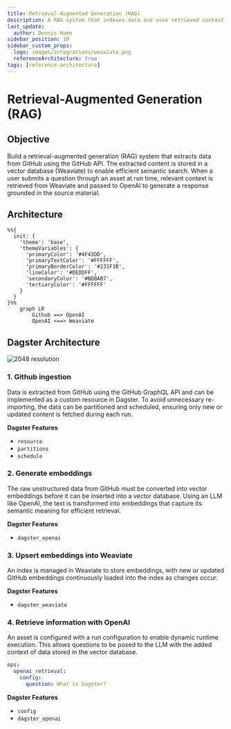 ```yaml
---
title: Retrieval-Augmented Generation (RAG)
description: A RAG system that indexes data and uses retrieved context to generate responses.
last_update:
  author: Dennis Hume
sidebar_position: 10
sidebar_custom_props:
  logo: images/integrations/weaviate.png
  referenceArchitecture: true
tags: [reference-architecture]
---
```


# Retrieval-Augmented Generation (RAG)

## Objective

Build a retrieval-augmented generation (RAG) system that extracts data from GitHub using the GitHub API. The extracted content is stored in a vector database (Weaviate) to enable efficient semantic search. When a user submits a question through an asset at run time, relevant context is retrieved from Weaviate and passed to OpenAI to generate a response grounded in the source material.

## Architecture

```mermaid
%%{
  init: {
    'theme': 'base',
    'themeVariables': {
      'primaryColor': '#4F43DD',
      'primaryTextColor': '#FFFFFF',
      'primaryBorderColor': '#231F1B',
      'lineColor': '#DEDDFF',
      'secondaryColor': '#BDBAB7',
      'tertiaryColor': '#FFFFFF'
    }
  }
}%%
    graph LR
        Github ==> OpenAI
        OpenAI <==> Weaviate
```

## Dagster Architecture

![2048 resolution](/images/examples/reference-architectures/rag.png)

### 1. Github ingestion

Data is extracted from GitHub using the GitHub GraphQL API and can be implemented as a custom resource in Dagster. To avoid unnecessary re-importing, the data can be partitioned and scheduled, ensuring only new or updated content is fetched during each run.

**Dagster Features**

- `resource`
- `partitions`
- `schedule`

### 2. Generate embeddings

The raw unstructured data from GitHub must be converted into vector embeddings before it can be inserted into a vector database. Using an LLM like OpenAI, the text is transformed into embeddings that capture its semantic meaning for efficient retrieval.

**Dagster Features**

- `dagster_openai`

### 3. Upsert embeddings into Weaviate

An index is managed in Weaviate to store embeddings, with new or updated GitHub embeddings continuously loaded into the index as changes occur.

**Dagster Features**

- `dagster_weaviate`

### 4. Retrieve information with OpenAI

An asset is configured with a run configuration to enable dynamic runtime execution. This allows questions to be posed to the LLM with the added context of data stored in the vector database.

```yaml
ops:
  openai_retrieval:
    config:
      question: What is Dagster?
```

**Dagster Features**

- `config`
- `dagster_openai`
